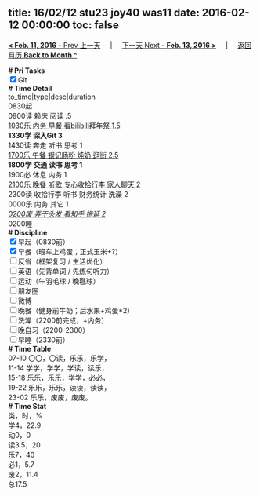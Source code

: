 title: 16/02/12 stu23 joy40 was11
date: 2016-02-12 00:00:00
toc: false
---
[**< Feb. 11, 2016** - Prev 上一天](/lifelogs/2016/02/d11.html) &nbsp; &nbsp; | &nbsp; &nbsp; [下一天 Next - **Feb. 13, 2016 >**](/lifelogs/2016/02/d13.html) &nbsp; &nbsp; |  &nbsp; &nbsp; [返回月历 **Back to Month ^**](/lifelogs/2016/02/index.html)
<br/><div><b># Pri Tasks</b></div><div><input checked="true" type="checkbox"/>Git</div><div><b># Time Detail</b></div><div><u>to_time|type|desc|duration</u></div><div>0830起</div><div>0900读 赖床 阅读 .5</div><div><u>1030乐 内务 早餐 看bilibili拜年祭 1.5</u></div><div><b>1330学 深入Git 3</b></div><div>1430读 奔走 听书 思考 1</div><div><u>1700乐 午餐 银记肠粉 炖奶 逛街 2.5</u></div><div><b>1800学 交通 读书 思考 1</b></div><div>1900必 休息 内务 1</div><div><u>2100乐 晚餐 听歌 专心收拾行李 家人聊天 2</u></div><div>2300读 收拾行李 听书 财务统计 洗澡 2</div><div>0000乐 内务 其它 1</div><div><u><i>0200废 弄干头发 看知乎 拖延 2</i></u></div><div>0200睡</div><div><b># Discipline</b></div><div><input checked="true" type="checkbox"/>早起（0830前）</div><div><input checked="true" type="checkbox"/>早餐（班车上鸡蛋；正式玉米+?）</div><div><input type="checkbox"/>反省（框架复习 / 生活优化）</div><div><input type="checkbox"/>英语（先背单词 / 先炼句听力）</div><div><input type="checkbox"/>运动（午羽毛球 / 晚毽球）</div><div><input type="checkbox"/>朋友圈</div><div><input type="checkbox"/>微博</div><div><input type="checkbox"/>晚餐（健身前牛奶；后水果+鸡蛋*2）</div><div><input type="checkbox"/>洗澡（2200前完成，+内务）</div><div><input type="checkbox"/>晚自习（2200-2300）</div><div><input type="checkbox"/>早睡（2330前）</div><div><b># Time Table</b></div><div>07-10 〇〇，〇读，乐乐，乐学，</div><div>11-14 学学，学学，学读，读乐，</div><div>15-18 乐乐，乐乐，学学，必必，</div><div>19-22 乐乐，乐乐，读读，读读，</div><div>23-02 乐乐，废废，废废。</div><div><b># Time Stat</b></div><div>类，时，%</div><div>学4，22.9</div><div>动0，0</div><div>读3.5，20</div><div>乐7，40</div><div>必1，5.7</div><div>废2，11.4</div><div>总17.5</div>